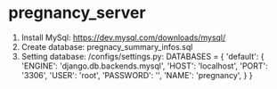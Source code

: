 # pregnancy_server
1) Install MySql: https://dev.mysql.com/downloads/mysql/
2) Create database: pregnacy_summary_infos.sql
3) Setting database: /configs/settings.py: 
DATABASES = {
    'default': {
        'ENGINE': 'django.db.backends.mysql',
        'HOST': 'localhost',
        'PORT': '3306',
        'USER': 'root',
        'PASSWORD': '<your password>',
        'NAME': 'pregnancy',
    }
}
